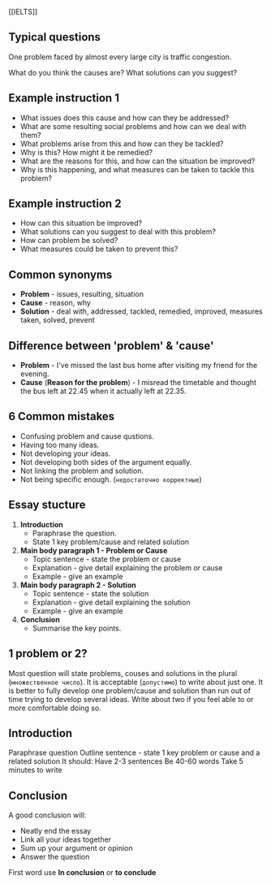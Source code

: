 [[IELTS]]

## Typical questions

One problem faced by almost every large city is traffic congestion.

What do you think the causes are?
What solutions can you suggest?
## Example instruction 1

- What issues does this cause and how can they be addressed?
- What are some resulting social problems and how can we deal with them?
- What problems arise from this and how can they be tackled?
- Why is this? How might it be remedied?
- What are the reasons for this, and how can the situation be improved?
- Why is this happening, and what measures can be taken to tackle this problem?
## Example instruction 2

- How can this situation be improved?
- What solutions can you suggest to deal with this problem?
- How can problem be solved?
- What measures could be taken to prevent this?

## Common synonyms

- **Problem** - issues, resulting, situation
- **Cause** - reason, why
- **Solution** - deal with, addressed, tackled, remedied, improved, measures taken, solved, prevent
## Difference between 'problem' & 'cause'

- **Problem** - I've missed the last bus home after visiting my friend for the evening.
- **Cause** (**Reason for the problem**) - I misread the timetable and thought the bus left at 22.45 when it actually left at 22.35.
## 6 Common mistakes

- Confusing problem and cause qustions.
- Having too many ideas.
- Not developing your ideas.
- Not developing both sides of the argument equally.
- Not linking the problem and solution.
- Not being specific enough. (`недостаточно корректные`)
## Essay stucture

1. **Introduction**
	- Paraphrase the question.
	- State 1 key problem/cause and related solution
2. **Main body paragraph 1 - Problem or Cause**
	- Topic sentence - state the problem or cause
	- Explanation - give detail explaining the problem or cause
	- Example - give an example
3. **Main body paragraph 2 - Solution**
	- Topic sentence - state the solution
	- Explanation - give detail explaining the solution
	- Example - give an example
4. **Conclusion**
   - Summarise the key points.
## 1 problem or 2?

Most question will state problems, couses and solutions in the plural (`множественное число`).
It is acceptable (`допустимо`) to write about just one.
It is better to fully develop one problem/cause and solution than run out of time trying to develop several ideas.
Write about two if you feel able to or more comfortable doing so.

## Introduction

Paraphrase question
Outline sentence - state 1 key problem or cause and a related solution
It should:
	Have 2-3 sentences
	Be 40-60 words
	Take 5 minutes to write
## Conclusion

A good conclusion will:
- Neatly end the essay
- Link all your ideas together
- Sum up your argument or opinion
- Answer the question

First word use **In conclusion** or **to conclude**


